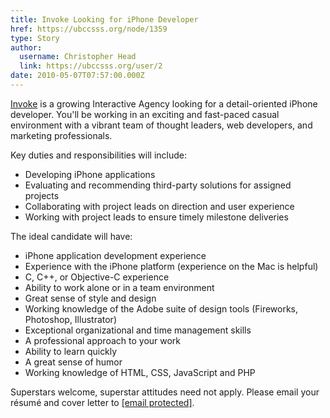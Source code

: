 ```yaml
---
title: Invoke Looking for iPhone Developer 
href: https://ubccsss.org/node/1359
type: Story
author:
  username: Christopher Head
  link: https://ubccsss.org/user/2
date: 2010-05-07T07:57:00.000Z
---
```


<div class="field field-name-body field-type-text-with-summary field-label-hidden"><div class="field-items"><div class="field-item even"><p><a href="http://invokemedia.com/">Invoke</a> is a growing Interactive Agency looking for a detail-oriented iPhone developer. You&apos;ll be working in an exciting and fast-paced casual environment with a vibrant team of thought leaders, web developers, and marketing professionals.</p>
<p>Key duties and responsibilities will include:</p>
<ul>
<li>Developing iPhone applications</li>
<li>Evaluating and recommending third-party solutions for assigned projects</li>
<li>Collaborating with project leads on direction and user experience</li>
<li>Working with project leads to ensure timely milestone deliveries</li>
</ul>
<p>The ideal candidate will have:</p>
<ul>
<li>iPhone application development experience</li>
<li>Experience with the iPhone platform (experience on the Mac is helpful)</li>
<li>C, C++, or Objective-C experience</li>
<li>Ability to work alone or in a team environment</li>
<li>Great sense of style and design</li>
<li>Working knowledge of the Adobe suite of design tools (Fireworks, Photoshop, Illustrator)</li>
<li>Exceptional organizational and time management skills</li>
<li>A professional approach to your work</li>
<li>Ability to learn quickly</li>
<li>A great sense of humor</li>
<li>Working knowledge of HTML, CSS, JavaScript and PHP</li>
</ul>
<p>Superstars welcome, superstar attitudes need not apply. Please email your r&#xE9;sum&#xE9; and cover letter to <a href="/cdn-cgi/l/email-protection#d8b1afb9b6b6b9afb7aab398b1b6aeb7b3bdb5bdbcb1b9f6bbb7b5"><span class="__cf_email__" data-cfemail="e78e90868989869088958ca78e8991888c828a82838e86c984888a">[email&#xA0;protected]</span></a>.</p>
</div></div></div>    <footer>
          </footer>